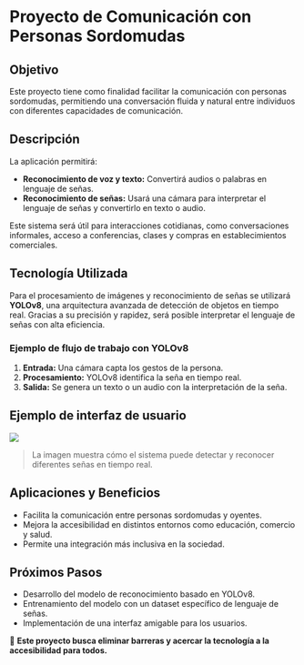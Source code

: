 # Proyecto de Comunicación con Personas Sordomudas

## Objetivo

Este proyecto tiene como finalidad facilitar la comunicación con personas sordomudas, permitiendo una conversación fluida y natural entre individuos con diferentes capacidades de comunicación.

## Descripción

La aplicación permitirá:
- **Reconocimiento de voz y texto:** Convertirá audios o palabras en lenguaje de señas.
- **Reconocimiento de señas:** Usará una cámara para interpretar el lenguaje de señas y convertirlo en texto o audio.

Este sistema será útil para interacciones cotidianas, como conversaciones informales, acceso a conferencias, clases y compras en establecimientos comerciales.

## Tecnología Utilizada

Para el procesamiento de imágenes y reconocimiento de señas se utilizará **YOLOv8**, una arquitectura avanzada de detección de objetos en tiempo real. Gracias a su precisión y rapidez, será posible interpretar el lenguaje de señas con alta eficiencia.

### Ejemplo de flujo de trabajo con YOLOv8

1. **Entrada:** Una cámara capta los gestos de la persona.
2. **Procesamiento:** YOLOv8 identifica la seña en tiempo real.
3. **Salida:** Se genera un texto o un audio con la interpretación de la seña.

## Ejemplo de interfaz de usuario

<img src="https://miro.medium.com/v2/resize:fit:640/format:webp/1*9v_qQryoXF-WMwONfgE5Mw.gif">

> La imagen muestra cómo el sistema puede detectar y reconocer diferentes señas en tiempo real.

## Aplicaciones y Beneficios

- Facilita la comunicación entre personas sordomudas y oyentes.
- Mejora la accesibilidad en distintos entornos como educación, comercio y salud.
- Permite una integración más inclusiva en la sociedad.

## Próximos Pasos

- Desarrollo del modelo de reconocimiento basado en YOLOv8.
- Entrenamiento del modelo con un dataset específico de lenguaje de señas.
- Implementación de una interfaz amigable para los usuarios.

📌 **Este proyecto busca eliminar barreras y acercar la tecnología a la accesibilidad para todos.**

